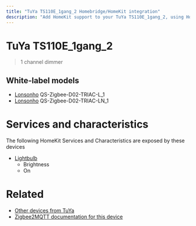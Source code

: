 ```yaml
---
title: "TuYa TS110E_1gang_2 Homebridge/HomeKit integration"
description: "Add HomeKit support to your TuYa TS110E_1gang_2, using Homebridge, Zigbee2MQTT and homebridge-z2m."
---
```

<!---
This file has been GENERATED using src/docgen/docgen.ts
DO NOT EDIT THIS FILE MANUALLY!
-->
# TuYa TS110E_1gang_2
> 1 channel dimmer


## White-label models
* [Lonsonho](../index.md#lonsonho) QS-Zigbee-D02-TRIAC-L_1
* [Lonsonho](../index.md#lonsonho) QS-Zigbee-D02-TRIAC-LN_1

# Services and characteristics
The following HomeKit Services and Characteristics are exposed by
these devices

* [Lightbulb](../../light.md)
  * Brightness
  * On


# Related
* [Other devices from TuYa](../index.md#tuya)
* [Zigbee2MQTT documentation for this device](https://www.zigbee2mqtt.io/devices/TS110E_1gang_2.html)